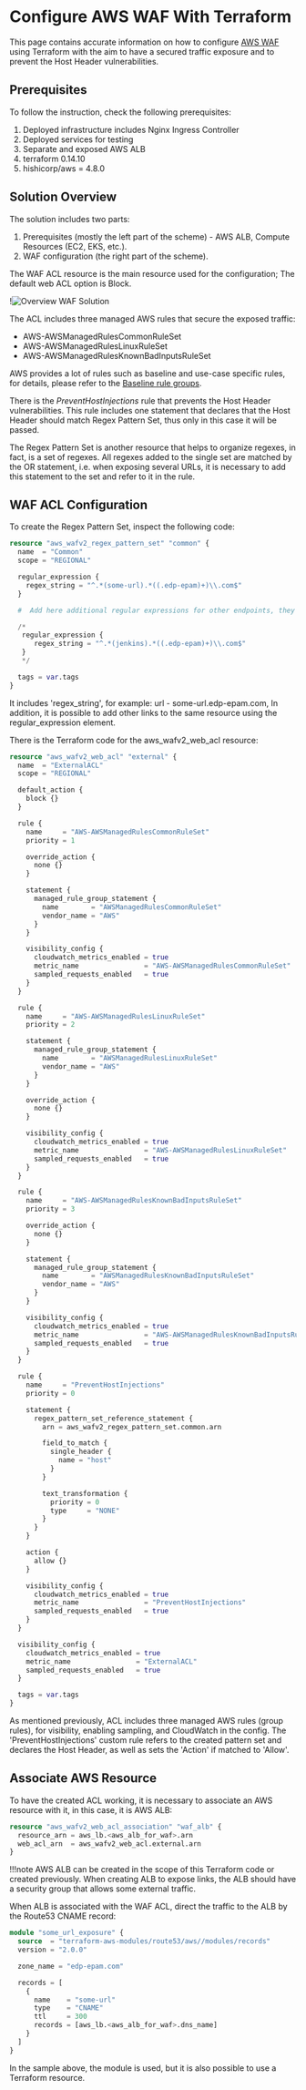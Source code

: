 # Configure AWS WAF With Terraform

This page contains accurate information on how to configure [AWS WAF](https://aws.amazon.com/waf/) using Terraform with the aim to have a secured traffic exposure and to prevent the Host Header vulnerabilities.

## Prerequisites

To follow the instruction, check the following prerequisites:

1. Deployed infrastructure includes Nginx Ingress Controller
2. Deployed services for testing
3. Separate and exposed AWS ALB
5. terraform 0.14.10
6. hishicorp/aws = 4.8.0

## Solution Overview

The solution includes two parts:

1. Prerequisites (mostly the left part of the scheme) - AWS ALB, Compute Resources (EC2, EKS, etc.).
2. WAF configuration (the right part of the scheme).

The WAF ACL resource is the main resource used for the configuration; The default web ACL option is Block.

!![Overview WAF Solution](../assets/operator-guide/waf-configuration.drawio.png)

The ACL includes three managed AWS rules that secure the exposed traffic:

- AWS-AWSManagedRulesCommonRuleSet
- AWS-AWSManagedRulesLinuxRuleSet
- AWS-AWSManagedRulesKnownBadInputsRuleSet

AWS provides a lot of rules such as baseline and use-case specific rules, for details, please refer to the [Baseline rule groups](https://docs.aws.amazon.com/waf/latest/developerguide/aws-managed-rule-groups-baseline.html).

There is the _PreventHostInjections_ rule that prevents the Host Header vulnerabilities. This rule includes one statement that declares that the Host Header should match Regex Pattern Set, thus only in this case it will be passed.

The Regex Pattern Set is another resource that helps to organize regexes, in fact, is a set of regexes. All regexes added to the single set are matched by the OR statement, i.e. when exposing several URLs, it is necessary to add this statement to the set and refer to it in the rule.

## WAF ACL Configuration

To create the Regex Pattern Set, inspect the following code:

```terraform
resource "aws_wafv2_regex_pattern_set" "common" {
  name  = "Common"
  scope = "REGIONAL"

  regular_expression {
    regex_string = "^.*(some-url).*((.edp-epam)+)\\.com$"
  }

  #  Add here additional regular expressions for other endpoints, they are merging with OR operator, e.g.

  /*
   regular_expression {
      regex_string = "^.*(jenkins).*((.edp-epam)+)\\.com$"
   }
   */

  tags = var.tags
}
```

It includes 'regex_string', for example: url - some-url.edp-epam.com,
In addition, it is possible to add other links to the same resource using the regular_expression element.

There is the Terraform code for the aws_wafv2_web_acl resource:

```terraform
resource "aws_wafv2_web_acl" "external" {
  name  = "ExternalACL"
  scope = "REGIONAL"

  default_action {
    block {}
  }

  rule {
    name     = "AWS-AWSManagedRulesCommonRuleSet"
    priority = 1

    override_action {
      none {}
    }

    statement {
      managed_rule_group_statement {
        name        = "AWSManagedRulesCommonRuleSet"
        vendor_name = "AWS"
      }
    }

    visibility_config {
      cloudwatch_metrics_enabled = true
      metric_name                = "AWS-AWSManagedRulesCommonRuleSet"
      sampled_requests_enabled   = true
    }
  }

  rule {
    name     = "AWS-AWSManagedRulesLinuxRuleSet"
    priority = 2

    statement {
      managed_rule_group_statement {
        name        = "AWSManagedRulesLinuxRuleSet"
        vendor_name = "AWS"
      }
    }

    override_action {
      none {}
    }

    visibility_config {
      cloudwatch_metrics_enabled = true
      metric_name                = "AWS-AWSManagedRulesLinuxRuleSet"
      sampled_requests_enabled   = true
    }
  }

  rule {
    name     = "AWS-AWSManagedRulesKnownBadInputsRuleSet"
    priority = 3

    override_action {
      none {}
    }

    statement {
      managed_rule_group_statement {
        name        = "AWSManagedRulesKnownBadInputsRuleSet"
        vendor_name = "AWS"
      }
    }

    visibility_config {
      cloudwatch_metrics_enabled = true
      metric_name                = "AWS-AWSManagedRulesKnownBadInputsRuleSet"
      sampled_requests_enabled   = true
    }
  }

  rule {
    name     = "PreventHostInjections"
    priority = 0

    statement {
      regex_pattern_set_reference_statement {
        arn = aws_wafv2_regex_pattern_set.common.arn

        field_to_match {
          single_header {
            name = "host"
          }
        }

        text_transformation {
          priority = 0
          type     = "NONE"
        }
      }
    }

    action {
      allow {}
    }

    visibility_config {
      cloudwatch_metrics_enabled = true
      metric_name                = "PreventHostInjections"
      sampled_requests_enabled   = true
    }
  }

  visibility_config {
    cloudwatch_metrics_enabled = true
    metric_name                = "ExternalACL"
    sampled_requests_enabled   = true
  }

  tags = var.tags
}
```

As mentioned previously, ACL includes three managed AWS rules (group rules), for visibility, enabling sampling, and CloudWatch in the config.
The 'PreventHostInjections' custom rule refers to the created pattern set and declares the Host Header, as well as sets the 'Action' if matched to 'Allow'.

## Associate AWS Resource

To have the created ACL working, it is necessary to associate an AWS resource with it, in this case, it is AWS ALB:

```terraform
resource "aws_wafv2_web_acl_association" "waf_alb" {
  resource_arn = aws_lb.<aws_alb_for_waf>.arn
  web_acl_arn  = aws_wafv2_web_acl.external.arn
}
```

!!!note
    AWS ALB can be created in the scope of this Terraform code or created previously. When creating ALB to expose links, the ALB should have a security group that allows some external traffic.

When ALB is associated with the WAF ACL, direct the traffic to the ALB by the Route53 CNAME record:

```terraform
module "some_url_exposure" {
  source  = "terraform-aws-modules/route53/aws//modules/records"
  version = "2.0.0"

  zone_name = "edp-epam.com"

  records = [
    {
      name    = "some-url"
      type    = "CNAME"
      ttl     = 300
      records = [aws_lb.<aws_alb_for_waf>.dns_name]
    }
  ]
}
```

In the sample above, the module is used, but it is also possible to use a Terraform resource.
